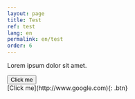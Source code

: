 ```yaml
---
layout: page
title: Test
ref: test
lang: en
permalink: en/test
order: 6
---
```



Lorem ipsum dolor sit amet.

<div class="belegarth-button-container">
    <button class=".btn" name=btn0 onclick="https://www.google.com">Click me</button>
</div>
[Click me](http://www.google.com){: .btn}

